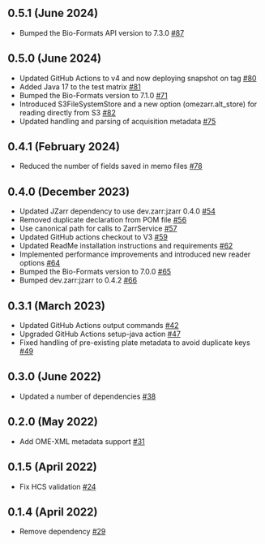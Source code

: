 0.5.1 (June 2024)
-----------------

- Bumped the Bio-Formats API version to 7.3.0 [#87](https://github.com/ome/ZarrReader/pull/87)

0.5.0 (June 2024)
-----------------

- Updated GitHub Actions to v4 and now deploying snapshot on tag [#80](https://github.com/ome/ZarrReader/pull/80)
- Added Java 17 to the test matrix [#81](https://github.com/ome/ZarrReader/pull/81)
- Bumped the Bio-Formats version to 7.1.0 [#71](https://github.com/ome/ZarrReader/pull/71)
- Introduced S3FileSystemStore and a new option (omezarr.alt_store) for reading directly from S3 [#82](https://github.com/ome/ZarrReader/pull/82)
- Updated handling and parsing of acquisition metadata [#75](https://github.com/ome/ZarrReader/pull/75)

0.4.1 (February 2024)
---------------------

- Reduced the number of fields saved in memo files [#78](https://github.com/ome/ZarrReader/pull/78)

0.4.0 (December 2023)
---------------------

- Updated JZarr dependency to use dev.zarr:jzarr 0.4.0 [#54](https://github.com/ome/ZarrReader/pull/54)
- Removed duplicate declaration from POM file [#56](https://github.com/ome/ZarrReader/pull/56)
- Use canonical path for calls to ZarrService [#57](https://github.com/ome/ZarrReader/pull/57)
- Updated GitHub actions checkout to V3 [#59](https://github.com/ome/ZarrReader/pull/59)
- Updated ReadMe installation instructions and requirements [#62](https://github.com/ome/ZarrReader/pull/62)
- Implemented performance improvements and introduced new reader options [#64](https://github.com/ome/ZarrReader/pull/64)
- Bumped the Bio-Formats version to 7.0.0 [#65](https://github.com/ome/ZarrReader/pull/65)
- Bumped dev.zarr:jzarr to 0.4.2 [#66](https://github.com/ome/ZarrReader/pull/66)

0.3.1 (March 2023)
------------------

- Updated GitHub Actions output commands [#42](https://github.com/ome/ZarrReader/pull/42)
- Upgraded GitHub Actions setup-java action [#47](https://github.com/ome/ZarrReader/pull/47)
- Fixed handling of pre-existing plate metadata to avoid duplicate keys [#49](https://github.com/ome/ZarrReader/pull/49)

0.3.0 (June 2022)
-----------------

- Updated a number of dependencies [#38](https://github.com/ome/ZarrReader/pull/38)

0.2.0 (May 2022)
------------------

- Add OME-XML metadata support [#31](https://github.com/ome/ZarrReader/pull/31)

0.1.5 (April 2022)
------------------

- Fix HCS validation [#24](https://github.com/ome/ZarrReader/pull/24)

0.1.4 (April 2022)
------------------

- Remove dependency [#29](https://github.com/ome/ZarrReader/pull/29)